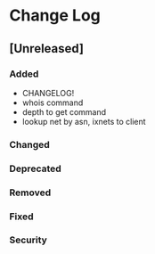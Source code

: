 
# Change Log

## [Unreleased]
### Added
- CHANGELOG!
- whois command
- depth to get command
- lookup net by asn, ixnets to client

### Changed
### Deprecated
### Removed
### Fixed
### Security

